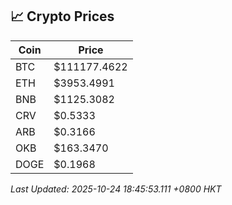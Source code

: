 ## 📈 Crypto Prices

| Coin | Price |
| ---- | ----- |
| BTC | $111177.4622 |
| ETH | $3953.4991 |
| BNB | $1125.3082 |
| CRV | $0.5333 |
| ARB | $0.3166 |
| OKB | $163.3470 |
| DOGE | $0.1968 |

_Last Updated: 2025-10-24 18:45:53.111 +0800 HKT_